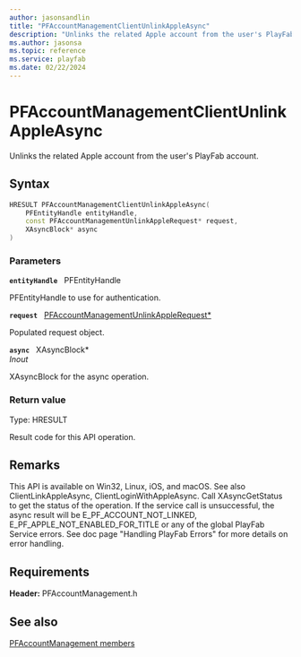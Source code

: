 ```yaml
---
author: jasonsandlin
title: "PFAccountManagementClientUnlinkAppleAsync"
description: "Unlinks the related Apple account from the user's PlayFab account."
ms.author: jasonsa
ms.topic: reference
ms.service: playfab
ms.date: 02/22/2024
---
```


# PFAccountManagementClientUnlinkAppleAsync  

Unlinks the related Apple account from the user's PlayFab account.  

## Syntax  
  
```cpp
HRESULT PFAccountManagementClientUnlinkAppleAsync(  
    PFEntityHandle entityHandle,  
    const PFAccountManagementUnlinkAppleRequest* request,  
    XAsyncBlock* async  
)  
```  
  
### Parameters  
  
**`entityHandle`** &nbsp; PFEntityHandle  
  
PFEntityHandle to use for authentication.  
  
**`request`** &nbsp; [PFAccountManagementUnlinkAppleRequest*](../../pfaccountmanagementtypes/structs/pfaccountmanagementunlinkapplerequest.md)  
  
Populated request object.  
  
**`async`** &nbsp; XAsyncBlock*  
*_Inout_*  
  
XAsyncBlock for the async operation.  
  
  
### Return value
Type: HRESULT
  
Result code for this API operation.
  
## Remarks  
  
This API is available on Win32, Linux, iOS, and macOS. See also ClientLinkAppleAsync, ClientLoginWithAppleAsync. Call XAsyncGetStatus to get the status of the operation. If the service call is unsuccessful, the async result will be E_PF_ACCOUNT_NOT_LINKED, E_PF_APPLE_NOT_ENABLED_FOR_TITLE or any of the global PlayFab Service errors. See doc page "Handling PlayFab Errors" for more details on error handling.
  
## Requirements  
  
**Header:** PFAccountManagement.h
  
## See also  
[PFAccountManagement members](../pfaccountmanagement_members.md)  

  
  
